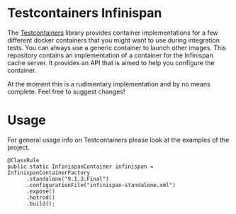 # Testcontainers Infinispan

The [Testcontainers](https://www.testcontainers.org/) library provides container implementations 
for a few different docker containers that you might want to use during integration tests. You can always
use a generic container to launch other images. This repository contains an implementation of a container
for the Infinispan cache server. It provides an API that is aimed to help you configure the container.

At the moment this is a rudimentary implementation and by no means complete. Feel free to suggest changes!

# Usage

For general usage info on Testcontainers please look at the examples of the project.

```
@ClassRule
public static InfinispanContainer infinispan = InfinispanContainerFactory
      .standalone("9.1.3.Final")
      .configurationFile("infinispan-standalone.xml")
      .expose()
      .hotrod()
      .build();
```